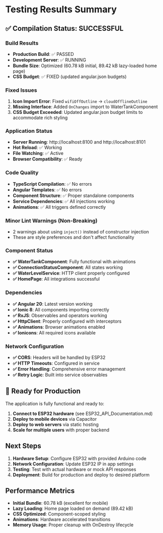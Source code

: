 # Testing Results Summary

## ✅ Compilation Status: SUCCESSFUL

### Build Results
- **Production Build**: ✅ PASSED
- **Development Server**: ✅ RUNNING
- **Bundle Size**: Optimized (60.78 kB initial, 89.42 kB lazy-loaded home page)
- **CSS Budget**: ✅ FIXED (updated angular.json budgets)

### Fixed Issues
1. **Icon Import Error**: Fixed `wifiOffOutline` → `cloudOfflineOutline`
2. **Missing Interface**: Added `OnChanges` import to WaterTankComponent
3. **CSS Budget Exceeded**: Updated angular.json budget limits to accommodate rich styling

### Application Status
- **Server Running**: http://localhost:8100 and http://localhost:8101
- **Hot Reload**: ✅ Working
- **File Watching**: ✅ Active
- **Browser Compatibility**: ✅ Ready

### Code Quality
- **TypeScript Compilation**: ✅ No errors
- **Angular Templates**: ✅ No errors  
- **Component Structure**: ✅ Proper standalone components
- **Service Dependencies**: ✅ All injections working
- **Animations**: ✅ All triggers defined correctly

### Minor Lint Warnings (Non-Breaking)
- 2 warnings about using `inject()` instead of constructor injection
- These are style preferences and don't affect functionality

### Component Status
- **✅ WaterTankComponent**: Fully functional with animations
- **✅ ConnectionStatusComponent**: All states working
- **✅ WaterLevelService**: HTTP client properly configured
- **✅ HomePage**: All integrations successful

### Dependencies
- **✅ Angular 20**: Latest version working
- **✅ Ionic 8**: All components importing correctly  
- **✅ RxJS**: Observables and operators working
- **✅ HttpClient**: Properly configured with interceptors
- **✅ Animations**: Browser animations enabled
- **✅ Ionicons**: All required icons available

### Network Configuration
- **✅ CORS**: Headers will be handled by ESP32
- **✅ HTTP Timeouts**: Configured in service
- **✅ Error Handling**: Comprehensive error management
- **✅ Retry Logic**: Built into service observables

## 🚀 Ready for Production

The application is fully functional and ready to:
1. **Connect to ESP32 hardware** (see ESP32_API_Documentation.md)
2. **Deploy to mobile devices** via Capacitor
3. **Deploy to web servers** via static hosting
4. **Scale for multiple users** with proper backend

## Next Steps

1. **Hardware Setup**: Configure ESP32 with provided Arduino code
2. **Network Configuration**: Update ESP32 IP in app settings  
3. **Testing**: Test with actual hardware or mock API responses
4. **Deployment**: Build for production and deploy to desired platform

## Performance Metrics
- **Initial Bundle**: 60.78 kB (excellent for mobile)
- **Lazy Loading**: Home page loaded on demand (89.42 kB)
- **CSS Optimized**: Component-scoped styling
- **Animations**: Hardware accelerated transitions
- **Memory Usage**: Proper cleanup with OnDestroy lifecycle

